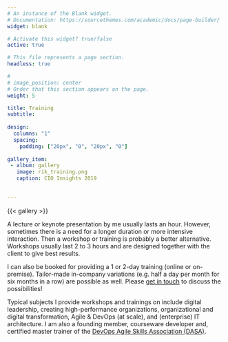 ```yaml
---
# An instance of the Blank widget.
# Documentation: https://sourcethemes.com/academic/docs/page-builder/
widget: blank

# Activate this widget? true/false
active: true

# This file represents a page section.
headless: true

# 
# image_position: center
# Order that this section appears on the page.
weight: 5

title: Training
subtitle:
    
design:
  columns: "1"
  spacing:
    padding: ["20px", "0", "20px", "0"]
    
gallery_item:
 - album: gallery
   image: rik_training.png
   caption: CIO Insights 2019
 
  
---
```

{{< gallery >}}

A lecture or keynote presentation by me usually lasts an hour. However, sometimes there is a need for a longer duration or more intensive interaction. Then a workshop or training is probably a better alternative. Workshops usually last 2 to 3 hours and are designed together with the client to give best results. 

I can also be booked for providing a 1 or 2-day training (online or on-premise). Tailor-made in-company variations (e.g. half a day per month for six months in a row) are possible as well. Please [get in touch](#contact) to discuss the possibilities!

Typical subjects I provide workshops and trainings on include digital leadership, creating high-performance organizations, organizational and digital transformation, Agile & DevOps (at scale), and (enterprise) IT architecture. I am also a founding member, courseware developer and, certified master trainer of the [DevOps Agile Skills Association (DASA)](https://www.devopsagileskills.org/).
